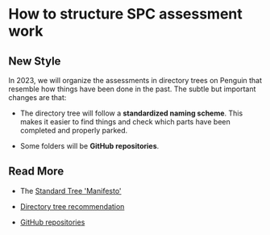 # How to structure SPC assessment work

## New Style

In 2023, we will organize the assessments in directory trees on Penguin that
resemble how things have been done in the past. The subtle but important changes
are that:

- The directory tree will follow a **standardized naming scheme**. This makes it
  easier to find things and check which parts have been completed and properly
  parked.

- Some folders will be **GitHub repositories**.

## Read More

* The [Standard Tree 'Manifesto'](manifesto.md#standard-tree)

* [Directory tree recommendation](dir_tree#recommendation)

* [GitHub repositories](github.md#github)
